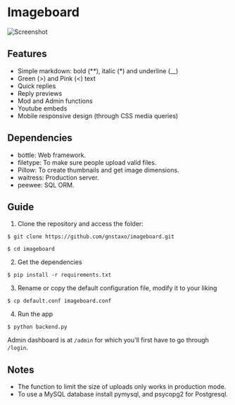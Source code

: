 # Imageboard
![Screenshot](https://0x0.st/iv0g.png)

## Features
- Simple markdown: bold (**), italic (*) and underline (__)
- Green (>) and Pink (<) text
- Quick replies
- Reply previews
- Mod and Admin functions
- Youtube embeds
- Mobile responsive design (through CSS media queries)

## Dependencies
- bottle: Web framework.
- filetype: To make sure people upload valid files.
- Pillow: To create thumbnails and get image dimensions.
- waitress: Production server.
- peewee: SQL ORM.

## Guide
1. Clone the repository and access the folder:

`$ git clone https://github.com/gnstaxo/imageboard.git`

`$ cd imageboard`

2. Get the dependencies

`$ pip install -r requirements.txt`

3. Rename or copy the default configuration file, modify it to your liking

`$ cp default.conf imageboard.conf`

4. Run the app

`$ python backend.py`

Admin dashboard is at `/admin` for which you'll first have to go through `/login`.

## Notes
- The function to limit the size of uploads only works in production mode.
- To use a MySQL database install pymysql, and psycopg2 for Postgresql.
